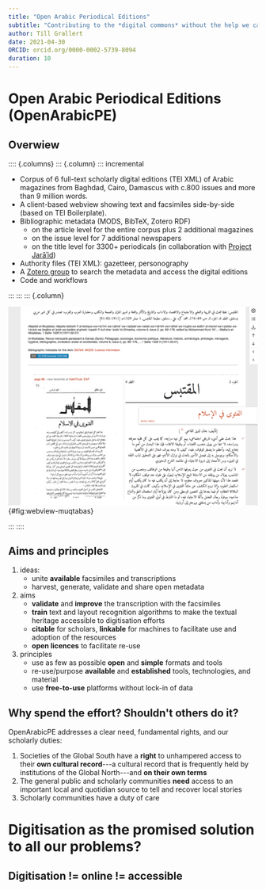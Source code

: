```yaml
---
title: "Open Arabic Periodical Editions"
subtitle: "Contributing to the *digital commons* without the help we cannot get"
author: Till Grallert
date: 2021-04-30
ORCID: orcid.org/0000-0002-5739-8094
duration: 10
---
```



# Open Arabic Periodical Editions (OpenArabicPE)
## Overwiew

:::: {.columns}
::: {.column}
::: incremental

- Corpus of 6 full-text scholarly digital editions (TEI XML) of Arabic magazines from Baghdad, Cairo, Damascus with c.800 issues and more than 9 million words.
- A client-based webview showing text and facsimiles side-by-side (based on TEI Boilerplate).
- Bibliographic metadata (MODS, BibTeX, Zotero RDF)
    - on the article level for the entire corpus plus 2 additional magazines
    - on the issue level for 7 additional newspapers
    - on the title level for 3300+ periodicals (in collaboration with [Project Jarāʾid](https://projectjaraid.github.io))
- Authority files (TEI XML): gazetteer, personography
- A [Zotero group](https://zotero.org/groups/openarabicpe) to search the metadata and access the digital editions
- Code and workflows

:::
:::
::: {.column}

![[Webansicht von *al-Muqtabas* 6(2)](https://openarabicpe.github.io/journal_al-muqtabas/tei/oclc_4770057679-i_61.TEIP5.xml)](../assets/boilerplate_muqtabas.png){#fig:webview-muqtabas}

:::
::::

##  Aims and principles

1. ideas:
    - unite **available** facsimiles and transcriptions
    - harvest, generate, validate and share open metadata
2. aims
    + **validate** and **improve** the transcription with the facsimiles
    - **train** text and layout recognition algorithms to make the textual heritage accessible to digitisation efforts
    - **citable** for scholars, **linkable** for machines to facilitate use and adoption of the resources
    - **open licences** to facilitate re-use
3. principles
    - use as few as possible **open** and **simple** formats and tools
    - re-use/purpose **available** and **established** tools, technologies, and material
    - use **free-to-use** platforms without lock-in of data

## Why spend the effort? Shouldn't others do it?

OpenArabicPE addresses a clear need, fundamental rights, and our scholarly duties:

1. Societies of the Global South have a **right** to unhampered access to their **own cultural record**---a cultural record that is frequently held by institutions of the Global North---and **on their own terms**
2. The general public and scholarly communities **need** access to an important local and quotidian source to tell and recover local stories
3. Scholarly communities have a duty of care

# Digitisation as the promised solution to all our problems?
## Digitisation != online != accessible



